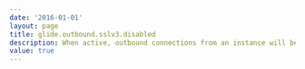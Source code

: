 ```yaml
---
date: '2016-01-01'
layout: page
title: glide.outbound.sslv3.disabled
description: When active, outbound connections from an instance will be forced to use TLS instead of SSL.
value: true
---
```

